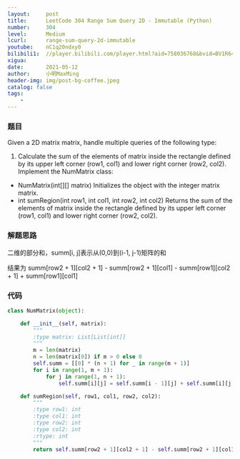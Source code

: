 ```yaml
---
layout:     post
title:      LeetCode 304 Range Sum Query 2D - Immutable (Python)
number:     304
level:      Medium
lcurl:      range-sum-query-2d-immutable
youtube:    nC1q20ndxy0
bilibili1:  //player.bilibili.com/player.html?aid=758036768&bvid=BV1R64y127jL&cid=337897862&page=1
xigua:      
date:       2021-05-12
author:     小明MaxMing
header-img: img/post-bg-coffee.jpeg
catalog: false
tags:
    - 
---
```


### 题目

Given a 2D matrix matrix, handle multiple queries of the following type:

1. Calculate the sum of the elements of matrix inside the rectangle defined by its upper left corner (row1, col1) and lower right corner (row2, col2).
Implement the NumMatrix class:

- NumMatrix(int[][] matrix) Initializes the object with the integer matrix matrix.
- int sumRegion(int row1, int col1, int row2, int col2) Returns the sum of the elements of matrix inside the rectangle defined by its upper left corner (row1, col1) and lower right corner (row2, col2).

### 解题思路

二维的部分和，summ[i, j]表示从(0,0)到(i-1, j-1)矩阵的和

结果为 summ[row2 + 1][col2 + 1] - summ[row2 + 1][col1] - summ[row1][col2 + 1] + summ[row1][col1]

### 代码
```python
class NumMatrix(object):

    def __init__(self, matrix):
        """
        :type matrix: List[List[int]]
        """
        m = len(matrix)
        n = len(matrix[0]) if m > 0 else 0
        self.summ = [[0] * (n + 1) for _ in range(m + 1)]
        for i in range(1, m + 1):
            for j in range(1, n + 1):
                self.summ[i][j] = self.summ[i - 1][j] + self.summ[i][j - 1] - self.summ[i - 1][j - 1] + matrix[i - 1][j - 1]

    def sumRegion(self, row1, col1, row2, col2):
        """
        :type row1: int
        :type col1: int
        :type row2: int
        :type col2: int
        :rtype: int
        """
        return self.summ[row2 + 1][col2 + 1] - self.summ[row2 + 1][col1] - self.summ[row1][col2 + 1] + self.summ[row1][col1]
```
